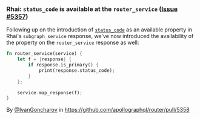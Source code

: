 ### Rhai: `status_code` is available at the `router_service` ([Issue #5357](https://github.com/apollographql/router/issues/5357))

Following up on the introduction of [`status_code`](https://www.apollographql.com/docs/router/customizations/rhai-api/#responsestatus_codeto_string)  as an available property in Rhai's `subgraph_service` response, we've now introduced the availability of the property on the `router_service` response as well:

```rust
fn router_service(service) {
    let f = |response| {
        if response.is_primary() {
            print(response.status_code);
        }
    };

    service.map_response(f);
}
```

By [@IvanGoncharov](https://github.com/IvanGoncharov) in https://github.com/apollographql/router/pull/5358

